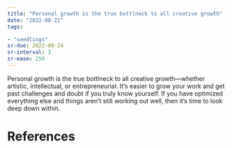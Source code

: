 ```yaml
---
title: "Personal growth is the true bottlneck to all creative growth"
date: "2022-08-21"
tags:

- "seedlings"
sr-due: 2022-08-24
sr-interval: 3
sr-ease: 250
---
```


Personal growth is the true bottlneck to all creative growth—whether artistic, intellectual, or entrepreneurial. It’s easier to grow your work and get past challenges and doubt if you truly know yourself. If you have optimized everything else and things aren’t still working out well, then it’s time to look deep down within.

# References